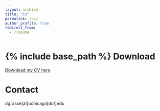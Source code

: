 ```yaml
---
layout: archive
title: "CV"
permalink: /cv/
author_profile: true
redirect_from:
  - /resume
---
```


{% include base_path %}
Download
========
[Download my CV here](https://donaldgrasse.github.io/files/grasse_cv_09_25.pdf)

Contact 
========
dgrasse[at]uchicago[dot]edu


